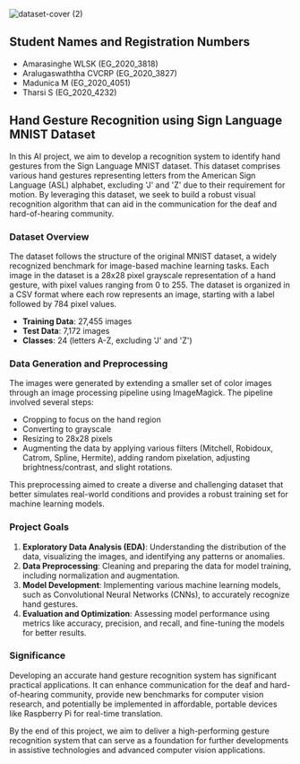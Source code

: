 ![dataset-cover (2)](https://github.com/Madhunicka/HandGestureDetetction_Signlanguage_letters_CNN/assets/77634975/73cd82a5-2632-41c3-a484-ebae1d30472d)


## Student Names and Registration Numbers

- Amarasinghe WLSK (EG_2020_3818)
- Aralugaswaththa CVCRP (EG_2020_3827)
- Madunica M (EG_2020_4051)
- Tharsi S (EG_2020_4232)

## Hand Gesture Recognition using Sign Language MNIST Dataset

In this AI project, we aim to develop a recognition system to identify hand gestures from the Sign Language MNIST dataset. This dataset comprises various hand gestures representing letters from the American Sign Language (ASL) alphabet, excluding 'J' and 'Z' due to their requirement for motion. By leveraging this dataset, we seek to build a robust visual recognition algorithm that can aid in the communication for the deaf and hard-of-hearing community.

### Dataset Overview

The dataset follows the structure of the original MNIST dataset, a widely recognized benchmark for image-based machine learning tasks. Each image in the dataset is a 28x28 pixel grayscale representation of a hand gesture, with pixel values ranging from 0 to 255. The dataset is organized in a CSV format where each row represents an image, starting with a label followed by 784 pixel values.

- **Training Data**: 27,455 images
- **Test Data**: 7,172 images
- **Classes**: 24 (letters A-Z, excluding 'J' and 'Z')

### Data Generation and Preprocessing

The images were generated by extending a smaller set of color images through an image processing pipeline using ImageMagick. The pipeline involved several steps:
- Cropping to focus on the hand region
- Converting to grayscale
- Resizing to 28x28 pixels
- Augmenting the data by applying various filters (Mitchell, Robidoux, Catrom, Spline, Hermite), adding random pixelation, adjusting brightness/contrast, and slight rotations.

This preprocessing aimed to create a diverse and challenging dataset that better simulates real-world conditions and provides a robust training set for machine learning models.

### Project Goals

1. **Exploratory Data Analysis (EDA)**: Understanding the distribution of the data, visualizing the images, and identifying any patterns or anomalies.
2. **Data Preprocessing**: Cleaning and preparing the data for model training, including normalization and augmentation.
3. **Model Development**: Implementing various machine learning models, such as Convolutional Neural Networks (CNNs), to accurately recognize hand gestures.
4. **Evaluation and Optimization**: Assessing model performance using metrics like accuracy, precision, and recall, and fine-tuning the models for better results.

### Significance

Developing an accurate hand gesture recognition system has significant practical applications. It can enhance communication for the deaf and hard-of-hearing community, provide new benchmarks for computer vision research, and potentially be implemented in affordable, portable devices like Raspberry Pi for real-time translation.

By the end of this project, we aim to deliver a high-performing gesture recognition system that can serve as a foundation for further developments in assistive technologies and advanced computer vision applications.
